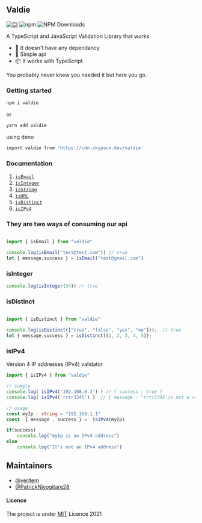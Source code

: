 ## Valdie
[![CI](https://github.com/Rwanda-Coding-Academy/Valdie/actions/workflows/ci.yml/badge.svg)](https://github.com/Rwanda-Coding-Academy/Valdie/actions/workflows/ci.yml)
![npm](https://img.shields.io/npm/v/valdie.svg?style=flat-square)
![NPM Downloads](https://img.shields.io/npm/dw/valdie?style=flat-square)


A TypeScript and JavaScript Validation Library that  works

 - 🎉 It doesn't have any dependancy  
 - 💪 Simple api 
 - 📦 It works with TypeScript


You probably never knew you needed it but here you go.


### Getting started

```bash
npm i valdie
```
or 

```bash
yarn add valdie
```

using deno

```bash
import valdie from 'https://cdn.skypack.dev/valdie'
```


### Documentation

1. <a href="#isemail">`isEmail`</a>
2. <a href="#isInteger">`isInteger`</a>
3. <a href="#isString">`isString`</a>
4. <a href="#isURL">`isURL`</a>
5. <a href="#isDistinct">`isDistinct`</a>
6. <a href="#isIPv4">`isIPv4`</a>


### They are two ways of consuming our api

```javascript

import { isEmail } from "valdie"

console.log(isEmail("test@test.com")) // true
let { message,success } = isEmail("test@gmail.com")
```

### isInteger

```javascript
console.log(isInteger(34)) // true
```

### isDistinct

```js

import { isDistinct } from "valdie"

console.log(isDistinct(["true", "false", "yes", "no"]));  // true
let { message,success } = isDistinct([1, 2, 3, 4, 5]);

```
### isIPv4
Version 4 IP addresses (IPv4) validator 
```ts
import { isIPv4 } from "valdie"

// sample
console.log( isIPv4('192.168.0.3') ) // { success : true }
console.log( isIPv4('rrtr3345') )  // { message : "rrtr3345 is not a valid IPv4" , success : false } 

// usage 
const myIp : string = "192.168.1.1"
const  { message , success } =  isIPv4(myIp)

if(success) 
    console.log("myIp is an IPv4 address")
else 
    console.log("It's not an IPv4 address")
```

## Maintainers

- [@veritem](https://github.com/veritem)
- [@PatrickNiyogitare28](https://github.com/PatrickNiyogitare28)

#### Licence

The project is under [MIT](https://github.com/Rwanda-Coding-Academy/Valdie/blob/main/LICENSE) Licence 2021
